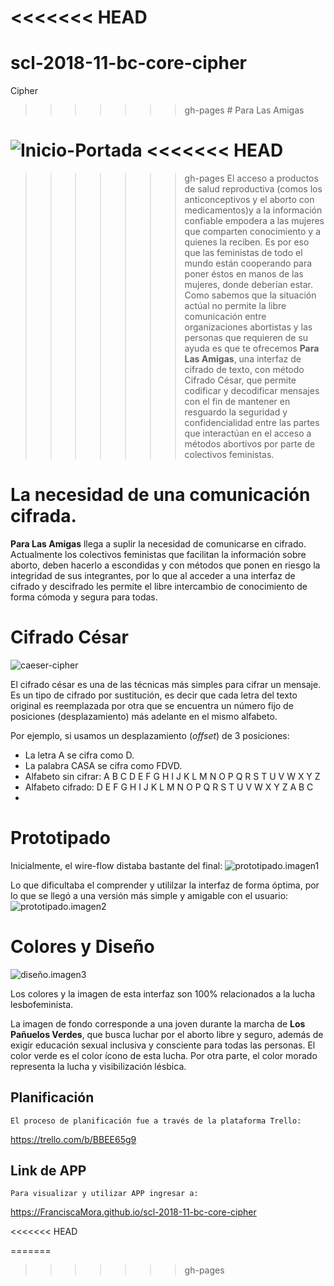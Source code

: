 <<<<<<< HEAD
=======
# scl-2018-11-bc-core-cipher
Cipher
>>>>>>> gh-pages
﻿# Para Las Amigas


![Inicio-Portada](https://oasisfm.cl/oasisfm/site/artic/20180725/imag/foto_0000000120180725185140.jpg)
<<<<<<< HEAD
=======


>>>>>>> gh-pages
El acceso a productos de salud reproductiva (comos los anticonceptivos y el aborto con medicamentos)y a la información confiable empodera a las mujeres que comparten conocimiento y a quienes la reciben. Es por eso que las feministas de todo el mundo están cooperando para poner éstos en manos de las mujeres, donde deberían estar.  
Como sabemos que la situación actúal no permite la libre comunicación entre organizaciones abortistas y las personas que requieren de su ayuda es que te ofrecemos **Para Las Amigas**,  una interfaz de cifrado de texto, con método Cifrado César, que permite codificar y decodificar mensajes con el fin de mantener en resguardo la seguridad y confidencialidad entre las partes que interactúan en el acceso a métodos abortivos  por parte de colectivos feministas.

# La necesidad de una comunicación cifrada.

**Para Las Amigas** llega a suplir la necesidad de comunicarse en cifrado.
Actualmente los colectivos feministas que facilitan la información sobre aborto, deben hacerlo a escondidas y con métodos que ponen en riesgo la integridad de sus integrantes, por lo que al acceder a una interfaz de cifrado y descifrado les permite el libre intercambio de conocimiento de forma cómoda y segura para todas.


# Cifrado César


![caeser-cipher](https://upload.wikimedia.org/wikipedia/commons/thumb/2/2b/Caesar3.svg/2000px-Caesar3.svg.png)

El cifrado césar es una de las técnicas más simples para cifrar un mensaje. Es un tipo de cifrado por sustitución, es decir que cada letra del texto original es reemplazada por otra que se encuentra un número fijo de posiciones (desplazamiento) más adelante en el mismo alfabeto.

Por ejemplo, si usamos un desplazamiento (_offset_) de 3 posiciones:

- La letra A se cifra como D.
- La palabra CASA se cifra como FDVD.
- Alfabeto sin cifrar: A B C D E F G H I J K L M N O P Q R S T U V W X Y Z
- Alfabeto cifrado: D E F G H I J K L M N O P Q R S T U V W X Y Z A B C
- 

# Prototipado

Inicialmente, el wire-flow distaba bastante del final:
![prototipado.imagen1](https://www.pastepic.xyz/images/2018/12/07/WhatsApp-Image-2018-12-07-at-08.58.03fa54a1b3913bcc16.jpg)



Lo que dificultaba el comprender y utililzar la interfaz de forma óptima, por lo que se llegó a una versión más simple y amigable con el usuario:
![prototipado.imagen2](https://www.pastepic.xyz/images/2018/12/07/WhatsApp-Image-2018-12-07-at-09.30.50139baaa0745e0028.jpg)

# Colores y Diseño


![diseño.imagen3](https://www.pastepic.xyz/images/2018/12/07/Screenshot_2018-12-07-Cifrado-Cesar46a3dc4495ce88d2.png)

Los colores y la imagen de esta interfaz son 100% relacionados a la lucha lesbofeminista.

La  imagen de fondo corresponde a una joven durante la marcha de **Los Pañuelos Verdes**, que busca luchar por el aborto libre y seguro, además de exigir educación sexual inclusiva y consciente para todas las personas. El color verde es el color ícono de esta lucha. Por otra  parte, el color morado representa la lucha y visibilización lésbica.



## Planificación
	
	El proceso de planificación fue a través de la plataforma Trello:
https://trello.com/b/BBEE65g9


## Link de APP
	Para visualizar y utilizar APP ingresar a: 


https://FranciscaMora.github.io/scl-2018-11-bc-core-cipher


<<<<<<< HEAD

=======
>>>>>>> gh-pages
